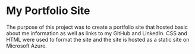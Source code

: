 # My Portfolio Site #
The purpose of this project was to create a portfolio site that hosted basic about me information as well as links to my GitHub and LinkedIn. CSS and HTML were used to format the site and the site is hosted as a static site on Microsoft Azure.

